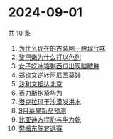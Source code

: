 # 2024-09-01

共 10 条

<!-- BEGIN -->
<!-- 最后更新时间 Sun Sep 01 2024 12:17:02 GMT+0800 (China Standard Time) -->

1. [为什么现在的古装剧一股现代味](https://www.zhihu.com/search?q=%E4%B8%BA%E4%BB%80%E4%B9%88%E7%8E%B0%E5%9C%A8%E7%9A%84%E5%8F%A4%E8%A3%85%E5%89%A7%E4%B8%80%E8%82%A1%E7%8E%B0%E4%BB%A3%E5%91%B3)
1. [黎巴嫩为什么打以色列](https://www.zhihu.com/search?q=%E9%BB%8E%E5%B7%B4%E5%AB%A9%E4%B8%BA%E4%BB%80%E4%B9%88%E6%89%93%E4%BB%A5%E8%89%B2%E5%88%97)
1. [女子吃冰箱剩西瓜出现脑脓肿](https://www.zhihu.com/search?q=%E5%A5%B3%E5%AD%90%E5%90%83%E5%86%B0%E7%AE%B1%E5%89%A9%E8%A5%BF%E7%93%9C%E5%87%BA%E7%8E%B0%E8%84%91%E8%84%93%E8%82%BF)
1. [郑钦文逆转阿尼西莫娃](https://www.zhihu.com/search?q=%E9%83%91%E9%92%A6%E6%96%87%E9%80%86%E8%BD%AC%E9%98%BF%E5%B0%BC%E8%A5%BF%E8%8E%AB%E5%A8%83)
1. [沙利文抵达北京](https://www.zhihu.com/search?q=%E6%B2%99%E5%88%A9%E6%96%87%E6%8A%B5%E8%BE%BE%E5%8C%97%E4%BA%AC)
1. [赛力斯抱紧华为](https://www.zhihu.com/search?q=%E8%B5%9B%E5%8A%9B%E6%96%AF%E6%8A%B1%E7%B4%A7%E5%8D%8E%E4%B8%BA)
1. [塔克拉玛干沙漠发洪水](https://www.zhihu.com/search?q=%E5%A1%94%E5%85%8B%E6%8B%89%E7%8E%9B%E5%B9%B2%E6%B2%99%E6%BC%A0%E5%8F%91%E6%B4%AA%E6%B0%B4)
1. [9月苹果新品预测](https://www.zhihu.com/search?q=9%E6%9C%88%E8%8B%B9%E6%9E%9C%E6%96%B0%E5%93%81%E9%A2%84%E6%B5%8B)
1. [比亚迪方程豹与华为乾](https://www.zhihu.com/search?q=%E6%AF%94%E4%BA%9A%E8%BF%AA%E6%96%B9%E7%A8%8B%E8%B1%B9%E4%B8%8E%E5%8D%8E%E4%B8%BA%E4%B9%BE)
1. [樊振东陈梦退赛](https://www.zhihu.com/search?q=%E6%A8%8A%E6%8C%AF%E4%B8%9C%E9%99%88%E6%A2%A6%E9%80%80%E8%B5%9B)

<!-- END -->
